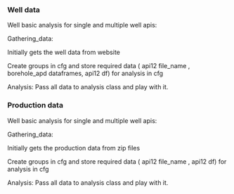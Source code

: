 ### Well data 

Well basic analysis for single and multiple well apis:

Gathering_data:

  Initially gets the well data from website

  Create groups in cfg and store required data ( api12 file_name , borehole_apd dataframes, api12 df) for analysis in cfg 

Analysis:
   Pass all data to analysis class and play with it.

### Production data

Well basic analysis for single and multiple well apis:

Gathering_data:

  Initially gets the production data from zip files

  Create groups in cfg and store required data ( api12 file_name , api12 df) for analysis in cfg 

Analysis:
   Pass all data to analysis class and play with it.
